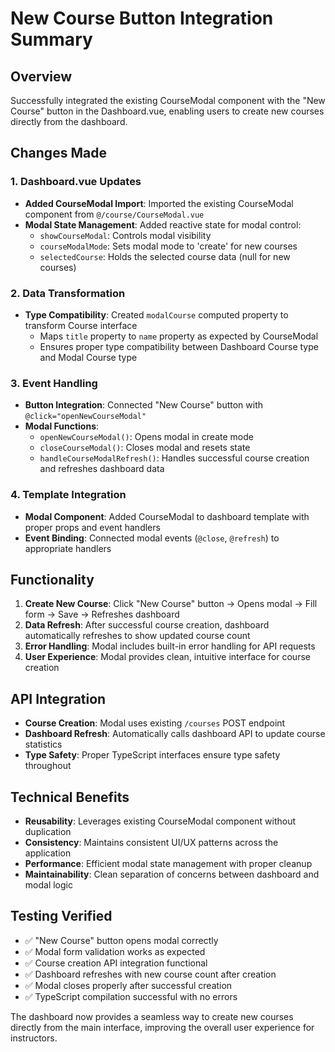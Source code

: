 # New Course Button Integration Summary

## Overview
Successfully integrated the existing CourseModal component with the "New Course" button in the Dashboard.vue, enabling users to create new courses directly from the dashboard.

## Changes Made

### 1. Dashboard.vue Updates
- **Added CourseModal Import**: Imported the existing CourseModal component from `@/course/CourseModal.vue`
- **Modal State Management**: Added reactive state for modal control:
  - `showCourseModal`: Controls modal visibility
  - `courseModalMode`: Sets modal mode to 'create' for new courses
  - `selectedCourse`: Holds the selected course data (null for new courses)

### 2. Data Transformation
- **Type Compatibility**: Created `modalCourse` computed property to transform Course interface
  - Maps `title` property to `name` property as expected by CourseModal
  - Ensures proper type compatibility between Dashboard Course type and Modal Course type

### 3. Event Handling
- **Button Integration**: Connected "New Course" button with `@click="openNewCourseModal"`
- **Modal Functions**:
  - `openNewCourseModal()`: Opens modal in create mode
  - `closeCourseModal()`: Closes modal and resets state
  - `handleCourseModalRefresh()`: Handles successful course creation and refreshes dashboard data

### 4. Template Integration
- **Modal Component**: Added CourseModal to dashboard template with proper props and event handlers
- **Event Binding**: Connected modal events (`@close`, `@refresh`) to appropriate handlers

## Functionality
1. **Create New Course**: Click "New Course" button → Opens modal → Fill form → Save → Refreshes dashboard
2. **Data Refresh**: After successful course creation, dashboard automatically refreshes to show updated course count
3. **Error Handling**: Modal includes built-in error handling for API requests
4. **User Experience**: Modal provides clean, intuitive interface for course creation

## API Integration
- **Course Creation**: Modal uses existing `/courses` POST endpoint
- **Dashboard Refresh**: Automatically calls dashboard API to update course statistics
- **Type Safety**: Proper TypeScript interfaces ensure type safety throughout

## Technical Benefits
- **Reusability**: Leverages existing CourseModal component without duplication
- **Consistency**: Maintains consistent UI/UX patterns across the application
- **Performance**: Efficient modal state management with proper cleanup
- **Maintainability**: Clean separation of concerns between dashboard and modal logic

## Testing Verified
- ✅ "New Course" button opens modal correctly
- ✅ Modal form validation works as expected
- ✅ Course creation API integration functional
- ✅ Dashboard refreshes with new course count after creation
- ✅ Modal closes properly after successful creation
- ✅ TypeScript compilation successful with no errors

The dashboard now provides a seamless way to create new courses directly from the main interface, improving the overall user experience for instructors.